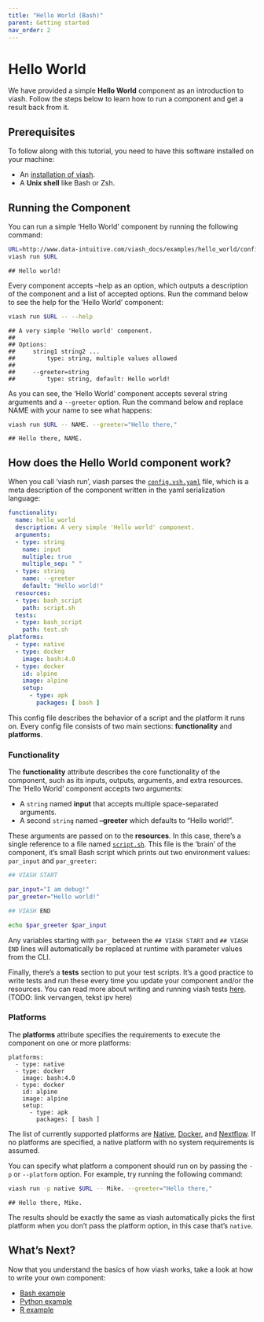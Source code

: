 ```yaml
---
title: "Hello World (Bash)"
parent: Getting started
nav_order: 2
---
```


# Hello World

We have provided a simple **Hello World** component as an introduction
to viash. Follow the steps below to learn how to run a component and get
a result back from it.

## Prerequisites

To follow along with this tutorial, you need to have this software
installed on your machine:

-   An [installation of viash](../installation).
-   A **Unix shell** like Bash or Zsh.

## Running the Component

You can run a simple ‘Hello World’ component by running the following
command:

``` bash
URL=http://www.data-intuitive.com/viash_docs/examples/hello_world/config.vsh.yaml
viash run $URL
```

    ## Hello world!

Every component accepts –help as an option, which outputs a description
of the component and a list of accepted options. Run the command below
to see the help for the ‘Hello World’ component:

``` bash
viash run $URL -- --help
```

    ## A very simple 'Hello world' component.
    ## 
    ## Options:
    ##     string1 string2 ...
    ##         type: string, multiple values allowed
    ## 
    ##     --greeter=string
    ##         type: string, default: Hello world!

As you can see, the ‘Hello World’ component accepts several string
arguments and a `--greeter` option. Run the command below and replace
NAME with your name to see what happens:

``` bash
viash run $URL -- NAME. --greeter="Hello there,"
```

    ## Hello there, NAME.

## How does the Hello World component work?

When you call ‘viash run’, viash parses the
[`config.vsh.yaml`](http://www.data-intuitive.com/viash_docs/examples/hello_world/config.vsh.yaml)
file, which is a meta description of the component written in the yaml
serialization language:

``` yaml
functionality:
  name: hello_world
  description: A very simple 'Hello world' component.
  arguments:
  - type: string
    name: input
    multiple: true
    multiple_sep: " "
  - type: string
    name: --greeter
    default: "Hello world!"
  resources:
  - type: bash_script
    path: script.sh
  tests:
  - type: bash_script
    path: test.sh
platforms:
  - type: native
  - type: docker
    image: bash:4.0
  - type: docker
    id: alpine
    image: alpine
    setup:
      - type: apk
        packages: [ bash ]
```

This config file describes the behavior of a script and the platform it
runs on. Every config file consists of two main sections:
**functionality** and **platforms**.

### Functionality

The **functionality** attribute describes the core functionality of the
component, such as its inputs, outputs, arguments, and extra resources.
The ‘Hello World’ component accepts two arguments:

-   A `string` named **input** that accepts multiple space-separated
    arguments.
-   A second `string` named **–greeter** which defaults to “Hello
    world!”.

These arguments are passed on to the **resources**. In this case,
there’s a single reference to a file named
[`script.sh`](http://www.data-intuitive.com/viash_docs/examples/hello_world/script.sh).
This file is the ‘brain’ of the component, it’s small Bash script which
prints out two environment values: `par_input` and `par_greeter`:

``` bash
## VIASH START

par_input="I am debug!"
par_greeter="Hello world!"

## VIASH END

echo $par_greeter $par_input
```

Any variables starting with `par_` between the `## VIASH START` and
`## VIASH END` lines will automatically be replaced at runtime with
parameter values from the CLI.

Finally, there’s a **tests** section to put your test scripts. It’s a
good practice to write tests and run these every time you update your
component and/or the resources. You can read more about writing and
running viash tests
[here](http://www.data-intuitive.com/viash_docs/good_practices/testing/).
(TODO: link vervangen, tekst ipv here)

### Platforms

The **platforms** attribute specifies the requirements to execute the
component on one or more platforms:

    platforms:
      - type: native
      - type: docker
        image: bash:4.0
      - type: docker
        id: alpine
        image: alpine
        setup:
          - type: apk
            packages: [ bash ]

The list of currently supported platforms are
[Native](/config/platform-native/), [Docker](/config/platform-docker/),
and [Nextflow](/config/platform-nextflow/). If no platforms are
specified, a native platform with no system requirements is assumed.

You can specify what platform a component should run on by passing the
`-p` or `--platform` option. For example, try running the following
command:

``` bash
viash run -p native $URL -- Mike. --greeter="Hello there,"
```

    ## Hello there, Mike.

The results should be exactly the same as viash automatically picks the
first platform when you don’t pass the platform option, in this case
that’s `native`.

<!-- ## Exporting a Component -->
<!-- Components can be exported... TODO -->

## What’s Next?

Now that you understand the basics of how viash works, take a look at
how to write your own component:

-   [Bash example](/getting_started/example_bash)
-   [Python example](/getting_started/example_python)
-   [R example](/getting_started/example_r)
